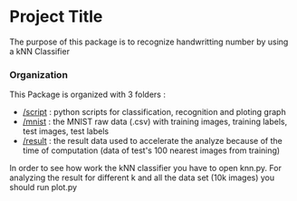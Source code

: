 # Project Title

The purpose of this package is to recognize handwritting number by using a kNN Classifier

### Organization

This Package is organized with 3 folders :
- [/script](https://github.com/Palpale/knnClassifier/tree/master/script) : python scripts for classification, recognition and ploting graph
- [/mnist](https://github.com/Palpale/knnClassifier/tree/master/mnist) : the MNIST raw data (.csv) with training images, training labels, test images, test labels
- [/result]() : the result data used to accelerate the analyze because of the time of computation (data of test's 100 nearest images from training)

In order to see how work the kNN classifier you have to open knn.py. 
For analyzing the result for different k and all the data set (10k images) you should run plot.py
